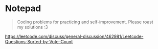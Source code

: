 # Notepad

> Coding problems for practicing and self-improvement.
> Please roast my solutions :3

https://leetcode.com/discuss/general-discussion/462981/Leetcode-Questions-Sorted-by-Vote-Count